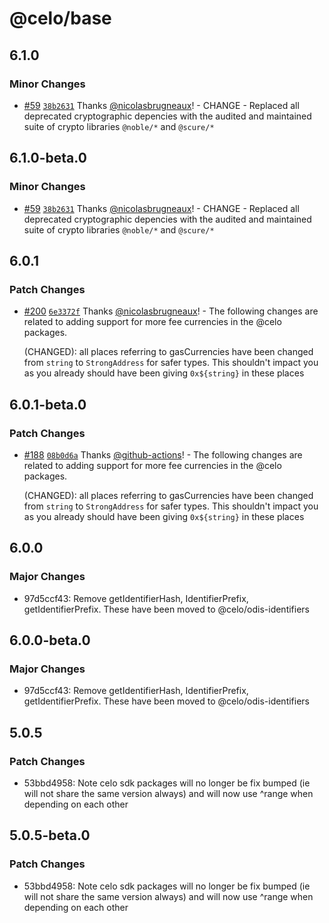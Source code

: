 # @celo/base

## 6.1.0

### Minor Changes

- [#59](https://github.com/celo-org/developer-tooling/pull/59) [`38b2631`](https://github.com/celo-org/developer-tooling/commit/38b26316d615e836e21bbfe2f44853f7e8220e03) Thanks [@nicolasbrugneaux](https://github.com/nicolasbrugneaux)! - CHANGE - Replaced all deprecated cryptographic depencies with the audited and maintained suite of crypto libraries `@noble/*` and `@scure/*`

## 6.1.0-beta.0

### Minor Changes

- [#59](https://github.com/celo-org/developer-tooling/pull/59) [`38b2631`](https://github.com/celo-org/developer-tooling/commit/38b26316d615e836e21bbfe2f44853f7e8220e03) Thanks [@nicolasbrugneaux](https://github.com/nicolasbrugneaux)! - CHANGE - Replaced all deprecated cryptographic depencies with the audited and maintained suite of crypto libraries `@noble/*` and `@scure/*`

## 6.0.1

### Patch Changes

- [#200](https://github.com/celo-org/developer-tooling/pull/200) [`6e3372f`](https://github.com/celo-org/developer-tooling/commit/6e3372f5ada20bb59d88e275170be4dae1e99f01) Thanks [@nicolasbrugneaux](https://github.com/nicolasbrugneaux)! - The following changes are related to adding support for more fee currencies in the @celo packages.

  (CHANGED): all places referring to gasCurrencies have been changed from `string` to `StrongAddress` for safer types. This shouldn't impact you as you already should have been giving `0x${string}` in these places

## 6.0.1-beta.0

### Patch Changes

- [#188](https://github.com/celo-org/developer-tooling/pull/188) [`08b0d6a`](https://github.com/celo-org/developer-tooling/commit/08b0d6a18b73b01c162f6ba4f97d73f3e3708160) Thanks [@github-actions](https://github.com/apps/github-actions)! - The following changes are related to adding support for more fee currencies in the @celo packages.

  (CHANGED): all places referring to gasCurrencies have been changed from `string` to `StrongAddress` for safer types. This shouldn't impact you as you already should have been giving `0x${string}` in these places

## 6.0.0

### Major Changes

- 97d5ccf43: Remove getIdentifierHash, IdentifierPrefix, getIdentifierPrefix. These have been moved to @celo/odis-identifiers

## 6.0.0-beta.0

### Major Changes

- 97d5ccf43: Remove getIdentifierHash, IdentifierPrefix, getIdentifierPrefix. These have been moved to @celo/odis-identifiers

## 5.0.5

### Patch Changes

- 53bbd4958: Note celo sdk packages will no longer be fix bumped (ie will not share the same version always) and will now use ^range when depending on each other

## 5.0.5-beta.0

### Patch Changes

- 53bbd4958: Note celo sdk packages will no longer be fix bumped (ie will not share the same version always) and will now use ^range when depending on each other
